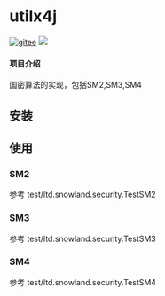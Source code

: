 # utilx4j


[![gitee](https://gitee.com/snowlandltd/utilx4j/badge/star.svg)](https://gitee.com/snowlandltd/utilx4j/stargazers)
![](/github/license//:repo)

#### 项目介绍
国密算法的实现，包括SM2,SM3,SM4

## 安装


## 使用
### SM2

参考 test/ltd.snowland.security.TestSM2

### SM3

参考 test/ltd.snowland.security.TestSM3

### SM4

参考 test/ltd.snowland.security.TestSM4